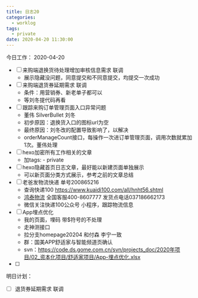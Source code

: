 ```yaml
---
title: 日志20
categories:
  - worklog
tags:
  - private
date: 2020-04-20 11:30:00
---
```

今日工作：
2020-04-20
<!--more-->
- [ ] 来购端退换货待处理增加审核信息需求 联调
    - 展示隐藏没问题，同意提交和不同意提交，均提交一次成功
- [ ] 来购端退货券延期需求 联调
    - 条件：用营销券、新老单子都可以
    - 等刘冬提代码再看
- [ ] 跟踪来购订单管理页面入口异常问题
    - 董伟 SilverBullet 刘冬
    - 初步原因：退换货入口的图标url为空
    - 最终原因：刘冬改的配置导致影响了，以解决
    - orderManageCount接口，每操作一次进订单管理页面，调用次数就累加1次。董伟处理
- [ ] hexo加密所有工作相关的文章
    - 加tags: - private
- [ ] hexo隐藏首页日志文章，最好能以新建页面单独展示
    - 可以新页面分类方式展示，参考之前的文章总结
- [ ] 老爸发物流快递 单号200865216
    - 查询快递100 https://www.kuaidi100.com/all/hnht56.shtml
    - [鸿泰物流](http://hnht56.com/) 全国客服400-8607777 发货点电话037186662173
    - 微信关注快递100公众号 小程序，跟踪物流信息
- [ ] App埋点优化
    - 我的页面，埋码 带$符号的不处理
    - 走神测接口
    - 拉分支homepage20204 和付森 李宁一致
    - 群：国美APP舒适家与智能频道页确认
    - svn：https://code.ds.gome.com.cn/svn/projects_doc/2020年项目/02_资本化项目/舒适家项目/App-埋点优化.xlsx
- [ ] 

明日计划：
- [ ] 退货券延期需求 联调